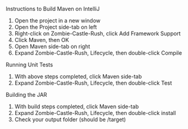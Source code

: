 Instructions to Build Maven on IntelliJ
1. Open the project in a new window
2. Open the Project side-tab on left
3. Right-click on Zombie-Castle-Rush, click Add Framework Support
4. Click Maven, then OK
5. Open Maven side-tab on right
6. Expand Zombie-Castle-Rush, Lifecycle, then double-click Compile

Running Unit Tests
1. With above steps completed, click Maven side-tab
2. Expand Zombie-Castle-Rush, Lifecycle, then double-click Test

Building the JAR
1. With build steps completed, click Maven side-tab
2. Expand Zombie-Castle-Rush, Lifecycle, then double-click install
3. Check your output folder (should be /target)